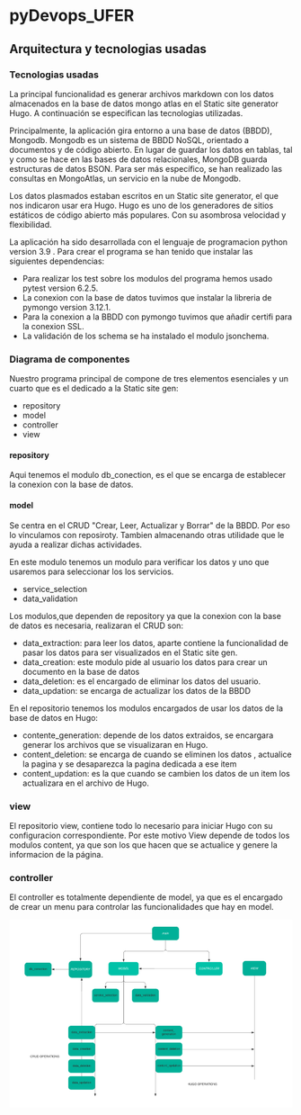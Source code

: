 # pyDevops_UFER

## Arquitectura y tecnologias usadas

### Tecnologias usadas

La principal funcionalidad es generar archivos markdown con los datos almacenados en la base de datos mongo atlas en el Static site generator Hugo. A continuación se especifican las tecnologias utilizadas.

Principalmente, la aplicación gira entorno a una base de datos (BBDD), Mongodb. Mongodb es un sistema de BBDD NoSQL, orientado a documentos y de código abierto. En lugar de guardar los datos en tablas, tal y como se hace en las bases de datos relacionales, MongoDB guarda estructuras de datos BSON. Para ser más específico, se han realizado las consultas en MongoAtlas, un servicio en la nube de Mongodb.

Los datos plasmados estaban escritos en un Static site generator, el que nos indicaron usar era Hugo. Hugo es uno de los generadores de sitios estáticos de código abierto más populares. Con su asombrosa velocidad y flexibilidad.

La aplicación ha sido desarrollada con el lenguaje de programacion python version 3.9 . Para crear el programa se han tenido que instalar las siguientes dependencias:
- Para realizar los test sobre los modulos del programa hemos usado pytest version 6.2.5.
- La conexion con la base de datos tuvimos que instalar la libreria de pymongo version 3.12.1.
- Para la conexion a la BBDD con pymongo tuvimos que añadir certifi para la conexion SSL.
- La validación de los schema se ha instalado el modulo jsonchema.

### Diagrama de componentes

Nuestro programa principal de compone de tres elementos esenciales y un cuarto que es el dedicado a  la Static site gen:
- repository
- model
- controller
- view

#### repository

Aqui tenemos el modulo db_conection, es el que se encarga de establecer la conexion con la base de datos.

#### model

Se centra en el CRUD "Crear, Leer, Actualizar y Borrar" de la BBDD. Por eso lo vinculamos con reposiroty. Tambien almacenando otras utilidade que le ayuda a realizar dichas actividades. 

En este modulo tenemos un modulo para verificar los datos y uno que usaremos para seleccionar los los servicios.
- service_selection
- data_validation

Los modulos,que dependen de repository ya que la conexion con la base de datos es necesaria, realizaran el CRUD son:
- data_extraction: para leer los datos, aparte contiene la funcionalidad de pasar los datos para ser visualizados en el Static site gen.
- data_creation: este modulo pide al usuario los datos para crear un documento en la base de datos 
- data_deletion: es el encargado de eliminar los datos del usuario.
- data_updation: se encarga de actualizar los datos de la BBDD

En el repositorio tenemos los modulos encargados de usar los datos de la base de datos en Hugo:
- contente_generation: depende de los datos extraidos, se encargara generar los archivos que se visualizaran en Hugo. 
- content_deletion: se encarga de cuando se eliminen los datos , actualice la pagina y se desaparezca la pagina dedicada a ese item
- content_updation: es la que cuando se cambien los datos de un item los actualizara en el archivo de Hugo.

### view 

El repositorio view, contiene todo lo necesario para iniciar Hugo con su configuracion correspondiente. Por este motivo View depende de todos los modulos content, ya que son los que hacen que se actualice y genere la informacion de la página.

### controller 

El controller es totalmente dependiente de model, ya que es el encargado de crear un menu para controlar las funcionalidades que hay en model.

<img src="./readme_pictures/diagrama_componentes_pydevops.png">

